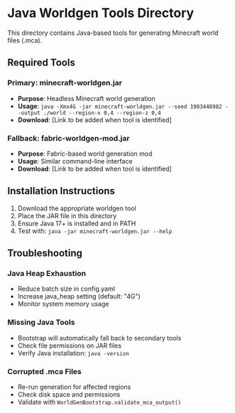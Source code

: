 # Java Worldgen Tools Directory

This directory contains Java-based tools for generating Minecraft world files (.mca).

## Required Tools

### Primary: minecraft-worldgen.jar
- **Purpose**: Headless Minecraft world generation
- **Usage**: `java -Xmx4G -jar minecraft-worldgen.jar --seed 1903448982 --output ./world --region-x 0,4 --region-z 0,4`
- **Download**: [Link to be added when tool is identified]

### Fallback: fabric-worldgen-mod.jar
- **Purpose**: Fabric-based world generation mod
- **Usage**: Similar command-line interface
- **Download**: [Link to be added when tool is identified]

## Installation Instructions

1. Download the appropriate worldgen tool
2. Place the JAR file in this directory
3. Ensure Java 17+ is installed and in PATH
4. Test with: `java -jar minecraft-worldgen.jar --help`

## Troubleshooting

### Java Heap Exhaustion
- Reduce batch size in config.yaml
- Increase java_heap setting (default: "4G")
- Monitor system memory usage

### Missing Java Tools
- Bootstrap will automatically fall back to secondary tools
- Check file permissions on JAR files
- Verify Java installation: `java -version`

### Corrupted .mca Files
- Re-run generation for affected regions
- Check disk space and permissions
- Validate with `WorldGenBootstrap.validate_mca_output()`

